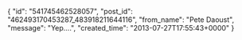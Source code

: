  {
   "id": "541745462528057",
   "post_id": "462493170453287_483918211644116",
   "from_name": "Pete Daoust",
   "message": "Yep....",
   "created_time": "2013-07-27T17:55:43+0000"
 }
